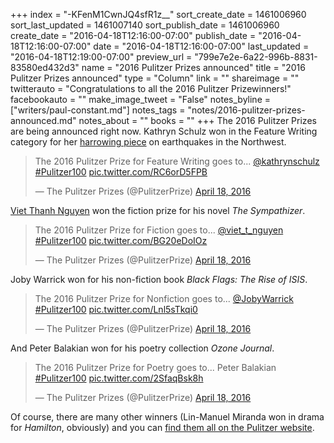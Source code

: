 +++
index = "-KFenM1CwnJQ4sfR1z__"
sort_create_date = 1461006960
sort_last_updated = 1461007140
sort_publish_date = 1461006960
create_date = "2016-04-18T12:16:00-07:00"
publish_date = "2016-04-18T12:16:00-07:00"
date = "2016-04-18T12:16:00-07:00"
last_updated = "2016-04-18T12:19:00-07:00"
preview_url = "799e7e2e-6a22-996b-8831-83580ed432d3"
name = "2016 Pulitzer Prizes announced"
title = "2016 Pulitzer Prizes announced"
type = "Column"
link = ""
shareimage = ""
twitterauto = "Congratulations to all the 2016 Pulitzer Prizewinners!"
facebookauto = ""
make_image_tweet = "False"
notes_byline = ["writers/paul-constant.md"]
notes_tags = "notes/2016-pulitzer-prizes-announced.md"
notes_about = ""
books = ""
+++
The 2016 Pulitzer Prizes are being announced right now. Kathryn Schulz won in the Feature Writing category for her [harrowing piece](http://www.newyorker.com/magazine/2015/07/20/the-really-big-one) on earthquakes in the Northwest.

<blockquote class="twitter-tweet" data-lang="en"><p lang="en" dir="ltr">The 2016 Pulitzer Prize for Feature Writing goes to... <a href="https://twitter.com/kathrynschulz">@kathrynschulz</a> <a href="https://twitter.com/hashtag/Pulitzer100?src=hash">#Pulitzer100</a> <a href="https://t.co/RC6orD5FPB">pic.twitter.com/RC6orD5FPB</a></p>&mdash; The Pulitzer Prizes (@PulitzerPrize) <a href="https://twitter.com/PulitzerPrize/status/722139508578381825">April 18, 2016</a></blockquote>

[Viet Thanh Nguyen](http://vietnguyen.info/author-viet-thanh-nguyen) won the fiction prize for his novel *The Sympathizer*.

<blockquote class="twitter-tweet" data-lang="en"><p lang="en" dir="ltr">The 2016 Pulitzer Prize for Fiction goes to... <a href="https://twitter.com/viet_t_nguyen">@viet_t_nguyen</a> <a href="https://twitter.com/hashtag/Pulitzer100?src=hash">#Pulitzer100</a> <a href="https://t.co/BG20eDoIOz">pic.twitter.com/BG20eDoIOz</a></p>&mdash; The Pulitzer Prizes (@PulitzerPrize) <a href="https://twitter.com/PulitzerPrize/status/722140252048080897">April 18, 2016</a></blockquote>

Joby Warrick won for his non-fiction book *Black Flags: The Rise of ISIS*.

<blockquote class="twitter-tweet" data-lang="en"><p lang="en" dir="ltr">The 2016 Pulitzer Prize for Nonfiction goes to... <a href="https://twitter.com/JobyWarrick">@JobyWarrick</a> <a href="https://twitter.com/hashtag/Pulitzer100?src=hash">#Pulitzer100</a> <a href="https://t.co/Lnl5sTkqi0">pic.twitter.com/Lnl5sTkqi0</a></p>&mdash; The Pulitzer Prizes (@PulitzerPrize) <a href="https://twitter.com/PulitzerPrize/status/722140646912434178">April 18, 2016</a></blockquote>

And Peter Balakian won for his poetry collection *Ozone Journal*.

<blockquote class="twitter-tweet" data-lang="en"><p lang="en" dir="ltr">The 2016 Pulitzer Prize for Poetry goes to... Peter Balakian <a href="https://twitter.com/hashtag/Pulitzer100?src=hash">#Pulitzer100</a> <a href="https://t.co/2SfaqBsk8h">pic.twitter.com/2SfaqBsk8h</a></p>&mdash; The Pulitzer Prizes (@PulitzerPrize) <a href="https://twitter.com/PulitzerPrize/status/722140552586727425">April 18, 2016</a></blockquote>

Of course, there are many other winners (Lin-Manuel Miranda won in drama for *Hamilton*, obviously) and you can [find them all on the Pulitzer website](http://www.pulitzer.org/prize-winners-by-year/2016).

